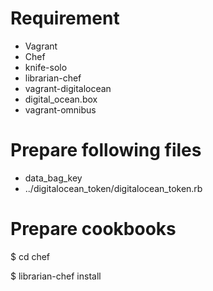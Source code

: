 # Requirement

* Vagrant
* Chef
* knife-solo
* librarian-chef
* vagrant-digitalocean
* digital_ocean.box
* vagrant-omnibus


# Prepare following files

* data_bag_key
* ../digitalocean_token/digitalocean_token.rb


# Prepare cookbooks

  $ cd chef

  $ librarian-chef install
